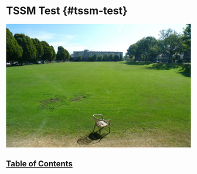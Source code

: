 # TSSM Test {#tssm-test}

![](/assets/templeton-from-backfield.jpg)

## [Table of Contents](summary.md)



